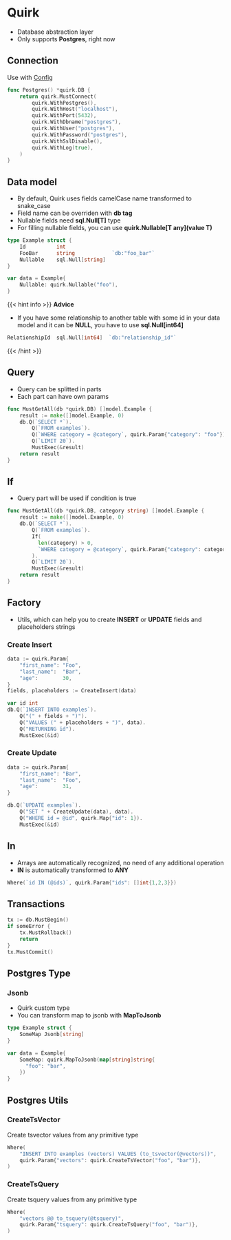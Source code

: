 # Quirk
- Database abstraction layer
- Only supports **Postgres**, right now

## Connection
Use with <a href="/docs/packages/mirage/config/#database" target="_blank">Config</a>
```go
func Postgres() *quirk.DB {
    return quirk.MustConnect(
        quirk.WithPostgres(),
        quirk.WithHost("localhost"),
        quirk.WithPort(5432),
        quirk.WithDbname("postgres"),
        quirk.WithUser("postgres"),
        quirk.WithPassword("postgres"),
        quirk.WithSslDisable(),
        quirk.WithLog(true),
    )
}
```

## Data model
- By default, Quirk uses fields camelCase name transformed to snake_case
- Field name can be overriden with **db tag**
- Nullable fields need **sql.Null[T]** type
- For filling nullable fields, you can use **quirk.Nullable[T any](value T)**
```go
type Example struct {
	Id          int
	FooBar      string            `db:"foo_bar"`
	Nullable    sql.Null[string]
}

var data = Example{
    Nullable: quirk.Nullable("foo"),
}
```

{{< hint info >}}
**Advice**
- If you have some relationship to another table with some id in your data model and it can be **NULL**, you have to use **sql.Null[int64]**
```go
RelationshipId  sql.Null[int64]  `db:"relationship_id"`
```
{{< /hint >}}

## Query
- Query can be splitted in parts
- Each part can have own params
```go
func MustGetAll(db *quirk.DB) []model.Example {
	result := make([]model.Example, 0)
	db.Q(`SELECT *`).
		Q(`FROM examples`).
		Q(`WHERE category = @category`, quirk.Param{"category": "foo"}).
		Q(`LIMIT 20`).
		MustExec(&result)
	return result
}
```

## If
- Query part  will be used if condition is true
```go
func MustGetAll(db *quirk.DB, category string) []model.Example {
	result := make([]model.Example, 0)
	db.Q(`SELECT *`).
		Q(`FROM examples`).
		If(
          len(category) > 0, 
          `WHERE category = @category`, quirk.Param{"category": category}, 
        ).
		Q(`LIMIT 20`).
		MustExec(&result)
	return result
}
```

## Factory
- Utils, which can help you to create **INSERT** or **UPDATE** fields and placeholders strings

### Create Insert
```go
data := quirk.Param{
    "first_name": "Foo",
    "last_name":  "Bar",
    "age":        30,
}
fields, placeholders := CreateInsert(data)

var id int
db.Q(`INSERT INTO examples`).
	Q("(" + fields + ")").
	Q("VALUES (" + placeholders + ")", data).
	Q("RETURNING id").
	MustExec(&id)
```

### Create Update
```go
data := quirk.Param{
    "first_name": "Bar",
    "last_name":  "Foo",
    "age":        31,
}

db.Q(`UPDATE examples`).
	Q("SET " + CreateUpdate(data), data).
    Q("WHERE id = @id", quirk.Map{"id": 1}).
	MustExec(&id)
```

## In
- Arrays are automatically recognized, no need of any additional operation
- **IN** is automatically transformed to **ANY**
```go
Where(`id IN (@ids)`, quirk.Param{"ids": []int{1,2,3}})
```

## Transactions
```go
tx := db.MustBegin()
if someError {
	tx.MustRollback()
	return
}
tx.MustCommit()
```

## Postgres Type

### Jsonb
- Quirk custom type
- You can transform map to jsonb with **MapToJsonb**
```go
type Example struct {
	SomeMap Jsonb[string]
}

var data = Example{
	SomeMap: quirk.MapToJsonb(map[string]string{
	  "foo": "bar",	
    })
}
```

## Postgres Utils

### CreateTsVector
Create tsvector values from any primitive type
```go
Where(
	"INSERT INTO examples (vectors) VALUES (to_tsvector(@vectors))",
    quirk.Param{"vectors": quirk.CreateTsVector("foo", "bar")},
)
```

### CreateTsQuery
Create tsquery values from any primitive type
```go
Where(
	"vectors @@ to_tsquery(@tsquery)", 
	quirk.Param{"tsquery": quirk.CreateTsQuery("foo", "bar")},
)
```